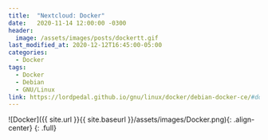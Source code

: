 ```yaml
---
title:  "Nextcloud: Docker"
date:   2020-11-14 12:00:00 -0300
header:
  image: /assets/images/posts/dockertt.gif
last_modified_at: 2020-12-12T16:45:00-05:00
categories:
  - Docker
tags:
  - Docker
  - Debian
  - GNU/Linux
link: https://lordpedal.github.io/gnu/linux/docker/debian-docker-ce/#docker-nextcloud
---
```


![Docker]({{ site.url }}{{ site.baseurl }}/assets/images/Docker.png){: .align-center}
{: .full}
